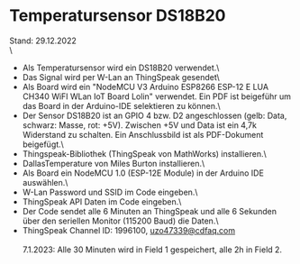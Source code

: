 # Temperatursensor DS18B20

Stand: 29.12.2022\
\
 *  Als Temperatursensor wird ein DS18B20 verwendet.\
 *  Das Signal wird per W-Lan an ThingSpeak gesendet\
 *  Als Board wird ein "NodeMCU V3 Arduino ESP8266 ESP-12 E LUA CH340 WiFI WLan IoT Board Lolin" verwendet. Ein PDF ist beigeführ um das Board in der Arduino-IDE selektieren zu können.\
 *  Der Sensor DS18B20 ist an GPIO 4 bzw. D2 angeschlossen (gelb: Data, schwarz: Masse, rot: +5V). Zwischen +5V und Data ist ein 4,7k Widerstand zu schalten. Ein Anschlussbild ist als PDF-Dokument beigefügt.\
 *  Thingspeak-Bibliothek (ThingSpeak von MathWorks) installieren.\
 *  DallasTemperature von Miles Burton installieren.\
 *  Als Board ein NodeMCU 1.0 (ESP-12E Module) in der Arduino IDE auswählen.\
 *  W-Lan Password und SSID im Code eingeben.\
 *  ThingSpeak API Daten im Code eingeben.\
 *  Der Code sendet alle 6 Minuten an ThingSpeak und alle 6 Sekunden über den seriellen Monitor (115200 Baud) die Daten.\
 *  ThingSpeak Channel ID: 1996100, uzo47339@cdfaq.com\
 \
 7.1.2023: Alle 30 Minuten wird in Field 1 gespeichert, alle 2h in Field 2.